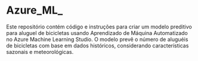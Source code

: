 # Azure_ML_
Este repositório contém código e instruções para criar um modelo preditivo para aluguel de bicicletas usando Aprendizado de Máquina Automatizado no Azure Machine Learning Studio. O modelo prevê o número de aluguéis de bicicletas com base em dados históricos, considerando características sazonais e meteorológicas.
